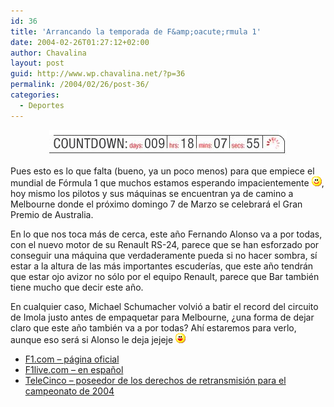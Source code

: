 ```yaml
---
id: 36
title: 'Arrancando la temporada de F&amp;oacute;rmula 1'
date: 2004-02-26T01:27:12+02:00
author: Chavalina
layout: post
guid: http://www.wp.chavalina.net/?p=36
permalink: /2004/02/26/post-36/
categories:
  - Deportes
---
```

<p align="center">
  <img src="./imagenes/fotos/countdown.jpg"  alt="countdown" />
</p>

<p align="left">
  Pues esto es lo que falta (bueno, ya un poco menos) para que empiece el mundial de F&oacute;rmula 1 que muchos estamos esperando impacientemente <img src="/imagenes/emoticonos/sonrisa.gif" alt="emo" />, hoy mismo los pilotos y sus m&aacute;quinas se encuentran ya de camino a Melbourne donde el pr&oacute;ximo domingo 7 de Marzo se celebrar&aacute; el Gran Premio de Australia.
</p>

<p align="left">
  En lo que nos toca m&aacute;s de cerca, este a&ntilde;o Fernando Alonso va a por todas, con el nuevo motor de su Renault RS-24, parece que se han esforzado por conseguir una m&aacute;quina que verdaderamente pueda si no hacer sombra, s&iacute; estar a la altura de las m&aacute;s importantes escuder&iacute;as, que este a&ntilde;o tendr&aacute;n que estar ojo avizor no s&oacute;lo por el equipo Renault, parece que Bar tambi&eacute;n tiene mucho que decir este a&ntilde;o.
</p>

<p align="left">
  En cualquier caso, Michael Schumacher volvi&oacute; a batir el record del circuito de Imola justo antes de empaquetar para Melbourne, &iquest;una forma de dejar claro que este a&ntilde;o tambi&eacute;n va a por todas? Ah&iacute; estaremos para verlo, aunque eso ser&aacute; si Alonso le deja jejeje <img src="/imagenes/emoticonos/risa.gif" alt="emo" />
</p>

  * <a href="http://www.f1.com" target="_blank">F1.com &#8211; p&aacute;gina oficial</a>
  * <a href="http://f1.racing-live.com/es/index.html" target="_blank">F1live.com &#8211; en espa&ntilde;ol</a>
  * <a href="http://www.informativos.telecinco.es/dn_4600.htm" target="_blank">TeleCinco &#8211; poseedor de los derechos de retransmisi&oacute;n para el campeonato de 2004</a>